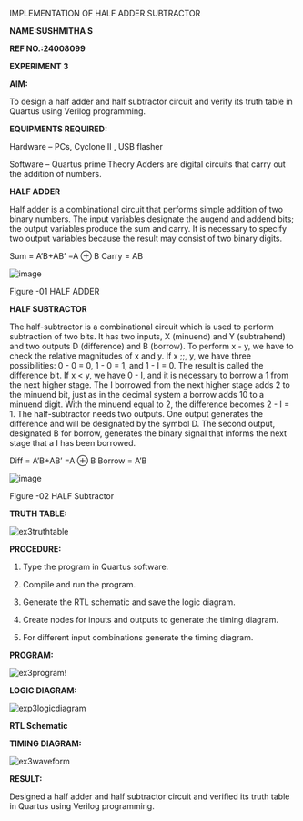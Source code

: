 IMPLEMENTATION OF HALF ADDER SUBTRACTOR

**NAME:SUSHMITHA S**

**REF NO.:24008099**

**EXPERIMENT 3**





**AIM:**

To design a half adder and half subtractor circuit and verify its truth table in Quartus using Verilog programming.

**EQUIPMENTS REQUIRED:**

Hardware – PCs, Cyclone II , USB flasher 

Software – Quartus prime Theory Adders are digital circuits that carry out the addition of numbers.

**HALF ADDER**

Half adder is a combinational circuit that performs simple addition of two binary numbers. The input variables designate the augend and addend bits; the output variables produce the sum and carry. It is necessary to specify two output variables because the result may consist of two binary digits.

Sum = A’B+AB’ =A ⊕ B Carry = AB

![image](https://github.com/naavaneetha/HALF_ADDER_SUBTRACTOR/assets/154305477/bd4a0b2c-cdbc-4184-ab08-81578f121e1f)

Figure -01 HALF ADDER

**HALF SUBTRACTOR**

The half-subtractor is a combinational circuit which is used to perform subtraction of two bits. It has two inputs, X (minuend) and Y (subtrahend) and two outputs D (difference) and B (borrow). To perform x - y, we have to check the relative magnitudes of x and y. If x ;;, y, we have three possibilities: 0 - 0 = 0, 1 - 0 = 1, and 1 - I = 0. The result is called the difference bit. If x < y, we have 0 - I, and it is necessary to borrow a 1 from the next higher stage. The I borrowed from the next higher stage adds 2 to the minuend bit, just as in the decimal system a borrow adds 10 to a minuend digit. With the minuend equal to 2, the difference becomes 2 - I = 1. The half-subtractor needs two outputs. One output generates the difference and will be designated by the symbol D. The second output, designated B for borrow, generates the binary signal that informs the next stage that a I has been borrowed. 

Diff = A’B+AB’ =A ⊕ B
Borrow = A’B

 ![image](https://github.com/naavaneetha/HALF_ADDER_SUBTRACTOR/assets/154305477/d76b099c-513f-4e7c-843a-e2fd028a531a)

Figure -02 HALF Subtractor

**TRUTH TABLE:**

![ex3truthtable](https://github.com/user-attachments/assets/5348ba24-83f0-4f69-adbe-14dd2fcc4630)

**PROCEDURE:**

1.	Type the program in Quartus software.

2.	Compile and run the program.

3.	Generate the RTL schematic and save the logic diagram.

4.	Create nodes for inputs and outputs to generate the timing diagram.

5.	For different input combinations generate the timing diagram.


**PROGRAM:**

![ex3program](https://github.com/user-attachments/assets/909a5100-4ea7-4709-949a-9df9a83c8ba4)!

**LOGIC DIAGRAM:**

![exp3logicdiagram](https://github.com/user-attachments/assets/49e8054d-508b-4561-83d9-05fabf131c13)




**RTL Schematic**

**TIMING DIAGRAM:**

![ex3waveform](https://github.com/user-attachments/assets/42a369eb-1487-41ff-baf9-bc9c15d0ef04)


**RESULT:**

 Designed a half adder and half subtractor circuit and verified its truth table in Quartus using Verilog programming.
